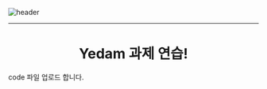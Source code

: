 ![header](https://capsule-render.vercel.app/api?type=Waving&color=gradient&height=300&section=header&text=Yedam%20project&fontSize=100&animation=fadeIn&fontAlignY=38&desc=Yedam%20Programming&descAlignY=60&descAlign=78)
<hr>
<div align = center>
  <h1>Yedam 과제 연습!</h1>
</div>
<div>
  code 파일 업로드 합니다.
</div>
